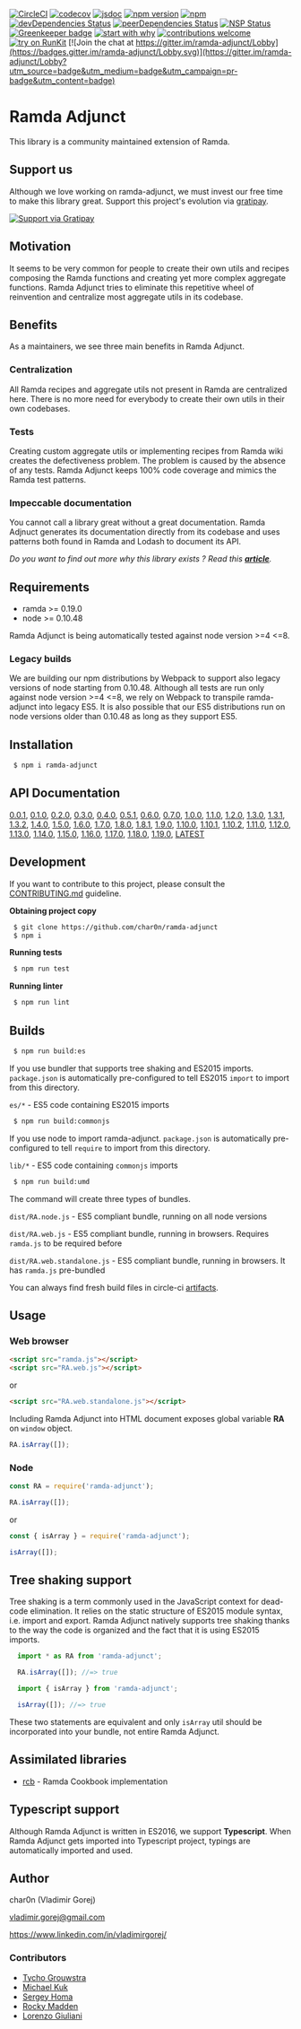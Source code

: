 [![CircleCI](https://circleci.com/gh/char0n/ramda-adjunct.svg?style=svg)](https://circleci.com/gh/char0n/ramda-adjunct)
[![codecov](https://codecov.io/gh/char0n/ramda-adjunct/branch/master/graph/badge.svg)](https://codecov.io/gh/char0n/ramda-adjunct)
[![jsdoc](https://img.shields.io/badge/docs-100%25-green.svg)](https://char0n.github.io/ramda-adjunct/)
[![npm version](https://badge.fury.io/js/ramda-adjunct.svg)](https://www.npmjs.com/package/ramda-adjunct)
[![npm](https://img.shields.io/npm/dm/ramda-adjunct.svg)](https://www.npmjs.com/package/ramda-adjunct)
[![devDependencies Status](https://david-dm.org/char0n/ramda-adjunct/dev-status.svg)](https://david-dm.org/char0n/ramda-adjunct?type=dev)
[![peerDependencies Status](https://david-dm.org/char0n/ramda-adjunct/peer-status.svg)](https://david-dm.org/char0n/ramda-adjunct?type=peer)
[![NSP Status](https://nodesecurity.io/orgs/mortality/projects/70e819a7-1551-4973-801e-0315fed21068/badge)](https://nodesecurity.io/orgs/mortality/projects/70e819a7-1551-4973-801e-0315fed21068)
[![Greenkeeper badge](https://badges.greenkeeper.io/char0n/ramda-adjunct.svg)](https://greenkeeper.io/)
[![start with why](https://img.shields.io/badge/start%20with-why%3F-brightgreen.svg?style=flat)](https://www.linkedin.com/pulse/ramda-adjunct-vladim%C3%ADr-gorej)
[![contributions welcome](https://img.shields.io/badge/contributions-welcome-brightgreen.svg?style=flat)](https://github.com/char0n/ramda-adjunct/issues)
[![try on RunKit](https://img.shields.io/badge/try%20on-RunKit-brightgreen.svg?style=flat)](https://npm.runkit.com/ramda-adjunct)
[![Join the chat at https://gitter.im/ramda-adjunct/Lobby](https://badges.gitter.im/ramda-adjunct/Lobby.svg)](https://gitter.im/ramda-adjunct/Lobby?utm_source=badge&utm_medium=badge&utm_campaign=pr-badge&utm_content=badge)

# Ramda Adjunct

This library is a community maintained extension of Ramda.

## Support us

Although we love working on ramda-adjunct, we must invest our free time to make this library great.
Support this project's evolution via [gratipay](https://gratipay.com/ramda-adjunct/).

[![Support via Gratipay](https://cdn.rawgit.com/gratipay/gratipay-badge/2.3.0/dist/gratipay.png)](https://gratipay.com/ramda-adjunct/)

## Motivation

It seems to be very common for people to create their own utils and recipes composing
the Ramda functions and creating yet more complex aggregate functions.
Ramda Adjunct tries to eliminate this repetitive wheel of reinvention
and centralize most aggregate utils in its codebase.

## Benefits

As a maintainers, we see three main benefits in Ramda Adjunct.

### Centralization

All Ramda recipes and aggregate utils not present in Ramda are centralized here.
There is no more need for everybody to create their own utils in their own
codebases.

### Tests

Creating custom aggregate utils or implementing recipes from Ramda wiki creates
the defectiveness problem. The problem is caused by the absence of any tests.
Ramda Adjunct keeps 100% code coverage and mimics the Ramda test patterns.

### Impeccable documentation

You cannot call a library great without a great documentation. Ramda Adjnuct generates
its documentation directly from its codebase and uses patterns both found in Ramda and Lodash to document its API.

_Do you want to find out more why this library exists ? Read this [**article**](https://www.linkedin.com/pulse/ramda-adjunct-vladim%C3%ADr-gorej)._

## Requirements

 - ramda >= 0.19.0
 - node >= 0.10.48

Ramda Adjunct is being automatically tested against node version >=4 <=8.

### Legacy builds

We are building our npm distributions by Webpack to support also legacy versions of node starting from 0.10.48.
Although all tests are run only against node version >=4 <=8, we rely on Webpack to transpile ramda-adjunct
into legacy ES5. It is also possible that our ES5 distributions run on node versions older than 0.10.48 as
long as they support ES5.

## Installation

```sh
 $ npm i ramda-adjunct
```

## API Documentation

 [0.0.1](https://char0n.github.io/ramda-adjunct/0.0.1), [0.1.0](https://char0n.github.io/ramda-adjunct/0.1.0),
 [0.2.0](https://char0n.github.io/ramda-adjunct/0.2.0), [0.3.0](https://char0n.github.io/ramda-adjunct/0.3.0),
 [0.4.0](https://char0n.github.io/ramda-adjunct/0.4.0), [0.5.1](https://char0n.github.io/ramda-adjunct/0.5.1),
 [0.6.0](https://char0n.github.io/ramda-adjunct/0.6.0), [0.7.0](https://char0n.github.io/ramda-adjunct/0.7.0),
 [1.0.0](https://char0n.github.io/ramda-adjunct/1.0.0), [1.1.0](https://char0n.github.io/ramda-adjunct/1.1.0),
 [1.2.0](https://char0n.github.io/ramda-adjunct/1.2.0), [1.3.0](https://char0n.github.io/ramda-adjunct/1.3.0),
 [1.3.1](https://char0n.github.io/ramda-adjunct/1.3.1), [1.3.2](https://char0n.github.io/ramda-adjunct/1.3.2),
 [1.4.0](https://char0n.github.io/ramda-adjunct/1.4.0), [1.5.0](https://char0n.github.io/ramda-adjunct/1.5.0),
 [1.6.0](https://char0n.github.io/ramda-adjunct/1.6.0), [1.7.0](https://char0n.github.io/ramda-adjunct/1.7.0),
 [1.8.0](https://char0n.github.io/ramda-adjunct/1.8.0), [1.8.1](https://char0n.github.io/ramda-adjunct/1.8.1),
 [1.9.0](https://char0n.github.io/ramda-adjunct/1.9.0), [1.10.0](https://char0n.github.io/ramda-adjunct/1.10.0),
 [1.10.1](https://char0n.github.io/ramda-adjunct/1.10.1), [1.10.2](https://char0n.github.io/ramda-adjunct/1.10.2),
 [1.11.0](https://char0n.github.io/ramda-adjunct/1.11.0), [1.12.0](https://char0n.github.io/ramda-adjunct/1.12.0),
 [1.13.0](https://char0n.github.io/ramda-adjunct/1.13.0), [1.14.0](https://char0n.github.io/ramda-adjunct/1.14.0),
 [1.15.0](https://char0n.github.io/ramda-adjunct/1.15.0), [1.16.0](https://char0n.github.io/ramda-adjunct/1.16.0),
 [1.17.0](https://char0n.github.io/ramda-adjunct/1.17.0), [1.18.0](https://char0n.github.io/ramda-adjunct/1.18.0),
 [1.19.0](https://char0n.github.io/ramda-adjunct/1.19.0), [LATEST](https://char0n.github.io/ramda-adjunct)

## Development

If you want to contribute to this project, please consult the [CONTRIBUTING.md](https://github.com/char0n/ramda-adjunct/blob/master/CONTRIBUTING.md)
guideline.

**Obtaining project copy**

```sh
 $ git clone https://github.com/char0n/ramda-adjunct
 $ npm i
```

**Running tests**
```sh
 $ npm run test
```

**Running linter**
```sh
 $ npm run lint
```

## Builds

```sh
 $ npm run build:es
```

If you use bundler that supports tree shaking and ES2015 imports.
`package.json` is automatically pre-configured to tell ES2015 `import` to import from this directory.

`es/*` - ES5 code containing ES2015 imports

```sh
 $ npm run build:commonjs
```

If you use node to import ramda-adjunct.
`package.json` is automatically pre-configured to tell `require` to import from this directory.

`lib/*` - ES5 code containing `commonjs` imports


```sh
 $ npm run build:umd
```

The command will create three types of bundles.

`dist/RA.node.js` - ES5 compliant bundle, running on all node versions

`dist/RA.web.js` - ES5 compliant bundle, running in browsers. Requires `ramda.js` to be required before

`dist/RA.web.standalone.js` - ES5 compliant bundle, running in browsers. It has `ramda.js` pre-bundled

You can always find fresh build files in circle-ci [artifacts](https://circleci.com/gh/char0n/ramda-adjunct).

## Usage

### Web browser

```html
<script src="ramda.js"></script>
<script src="RA.web.js"></script>
```
or
```html
<script src="RA.web.standalone.js"></script>
```

Including Ramda Adjunct into HTML document exposes global variable **RA** on `window` object.

```javascript
RA.isArray([]);
```

### Node

```javascript
const RA = require('ramda-adjunct');

RA.isArray([]);
```
or
```javascript
const { isArray } = require('ramda-adjunct');

isArray([]);
```

## Tree shaking support

Tree shaking is a term commonly used in the JavaScript context for dead-code elimination.
It relies on the static structure of ES2015 module syntax, i.e. import and export.
Ramda Adjunct natively supports tree shaking thanks to the way the code is organized and
the fact that it is using ES2015 imports. 

```javascript
  import * as RA from 'ramda-adjunct';

  RA.isArray([]); //=> true
```
```javascript
  import { isArray } from 'ramda-adjunct';

  isArray([]); //=> true
```

These two statements are equivalent and only `isArray` util should be incorporated into
your bundle, not entire Ramda Adjunct.


## Assimilated libraries

 - [rcb](https://github.com/enten/rcb) - Ramda Cookbook implementation

## Typescript support

Although Ramda Adjunct is written in ES2016, we support **Typescript**. When Ramda Adjunct
gets imported into Typescript project, typings are automatically imported and used.

## Author

 char0n (Vladimir Gorej)

 vladimir.gorej@gmail.com

 https://www.linkedin.com/in/vladimirgorej/

### Contributors

 - [Tycho Grouwstra](https://github.com/tycho01)
 - [Michael Kuk](https://github.com/michaelkuk)
 - [Sergey Homa](https://github.com/BjornMelgaard)
 - [Rocky Madden](https://github.com/rockymadden)
 - [Lorenzo Giuliani](https://github.com/aliem)
